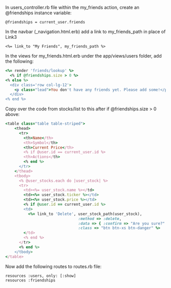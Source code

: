 In users_controller.rb file within the my_friends action, create an @friendships instance variable:

    @friendships = current_user.friends

In the navbar (_navigation.html.erb) add a link to my_friends_path in place of Link3

    <%= link_to "My Friends", my_friends_path %>

In the views for my_friends.html.erb under the app/views/users folder, add the following:
```ruby
<%= render 'friends/lookup' %>
  <% if @friendships.size > 0 %>
<% else %>
  <div class='row col-lg-12'>
    <p class="lead">You don't have any friends yet. Please add some!</p>
  </div>
<% end %>
```
Copy over the code from stocks/list to this after if @friendships.size > 0 above:
```ruby
<table class="table table-striped">
    <thead>
      <tr>
        <th>Name</th>
        <th>Symbol</th>
        <th>Current Price</th>
        <% if @user.id == current_user.id %>
        <th>Actions</th>
        <% end %>
      </tr>
    </thead>
    <tbody>
      <% @user_stocks.each do |user_stock| %>
      <tr>
        <td><%= user_stock.name %></td>
        <td><%= user_stock.ticker %></td>
        <td><%= user_stock.price %></td>
        <% if @user.id == current_user.id %>
        <td>
          <%= link_to 'Delete', user_stock_path(user_stock),
                                :method => :delete,
                                :data => { :confirm => "Are you sure?" },
                                :class => "btn btn-xs btn-danger" %>
        </td>
        <% end %>
      </tr>
      <% end %>
    </tbody>
</table>
```
Now add the following routes to routes.rb file:

    resources :users, only: [:show]
    resources :friendships